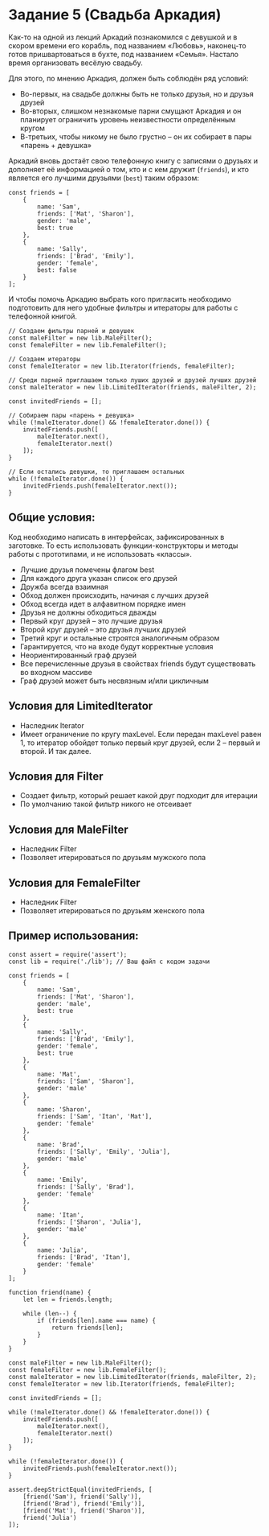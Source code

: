 # Задание 5 (Свадьба Аркадия)

Как-то на одной из лекций Аркадий познакомился с девушкой и в скором времени его корабль, под названием «Любовь», наконец-то готов пришвартоваться в бухте, под названием «Семья». Настало время организовать весёлую свадьбу.

Для этого, по мнению Аркадия, должен быть соблюдён ряд условий:

- Во-первых, на свадьбе должны быть не только друзья, но и друзья друзей
- Во-вторых, слишком незнакомые парни смущают Аркадия и он планирует ограничить уровень неизвестности определённым кругом
- В-третьих, чтобы никому не было грустно – он их собирает в пары «парень + девушка»

Аркадий вновь достаёт свою телефонную книгу с записями о друзьях и дополняет её информацией о том, кто и с кем дружит (`friends`), и кто является его лучшими друзьями (`best`) таким образом:

```
const friends = [
    {
        name: 'Sam',
        friends: ['Mat', 'Sharon'],
        gender: 'male',
        best: true
    },
    {
        name: 'Sally',
        friends: ['Brad', 'Emily'],
        gender: 'female',
        best: false
    }
];
```

И чтобы помочь Аркадию выбрать кого пригласить необходимо подготовить для него удобные фильтры и итераторы для работы с телефонной книгой.

```
// Создаем фильтры парней и девушек
const maleFilter = new lib.MaleFilter();
const femaleFilter = new lib.FemaleFilter();

// Создаем итераторы
const femaleIterator = new lib.Iterator(friends, femaleFilter);

// Среди парней приглашаем только луших друзей и друзей лучших друзей
const maleIterator = new lib.LimitedIterator(friends, maleFilter, 2);

const invitedFriends = [];

// Собираем пары «парень + девушка»
while (!maleIterator.done() && !femaleIterator.done()) {
    invitedFriends.push([
        maleIterator.next(),
        femaleIterator.next()
    ]);
}

// Если остались девушки, то приглашаем остальных
while (!femaleIterator.done()) {
    invitedFriends.push(femaleIterator.next());
}
```

## Общие условия:

Код необходимо написать в интерфейсах, зафиксированных в заготовке. То есть использовать функции-конструкторы и методы работы с прототипами, и не использовать «классы».

- Лучшие друзья помечены флагом best
- Для каждого друга указан список его друзей
- Дружба всегда взаимная
- Обход должен происходить, начиная с лучших друзей
- Обход всегда идет в алфавитном порядке имен
- Друзья не должны обходиться дважды
- Первый круг друзей – это лучшие друзья
- Второй круг друзей – это друзья лучших друзей
- Третий круг и остальные строятся аналогичным образом
- Гарантируется, что на входе будут корректные условия
- Неориентированный граф друзей
- Все перечисленные друзья в свойствах friends будут существовать во входном массиве
- Граф друзей может быть несвязным и/или цикличным

## Условия для LimitedIterator
- Наследник Iterator
- Имеет ограничение по кругу maxLevel. Если передан maxLevel равен 1, то итератор обойдет только первый круг друзей, если 2 – первый и второй. И так далее.

## Условия для Filter
- Создает фильтр, который решает какой друг подходит для итерации
- По умолчанию такой фильтр никого не отсеивает

## Условия для MaleFilter
- Наследник Filter
- Позволяет итерироваться по друзьям мужского пола

## Условия для FemaleFilter
- Наследник Filter
- Позволяет итерироваться по друзьям женского пола

## Пример использования:

```
const assert = require('assert');
const lib = require('./lib'); // Ваш файл с кодом задачи

const friends = [
    {
        name: 'Sam',
        friends: ['Mat', 'Sharon'],
        gender: 'male',
        best: true
    },
    {
        name: 'Sally',
        friends: ['Brad', 'Emily'],
        gender: 'female',
        best: true
    },
    {
        name: 'Mat',
        friends: ['Sam', 'Sharon'],
        gender: 'male'
    },
    {
        name: 'Sharon',
        friends: ['Sam', 'Itan', 'Mat'],
        gender: 'female'
    },
    {
        name: 'Brad',
        friends: ['Sally', 'Emily', 'Julia'],
        gender: 'male'
    },
    {
        name: 'Emily',
        friends: ['Sally', 'Brad'],
        gender: 'female'
    },
    {
        name: 'Itan',
        friends: ['Sharon', 'Julia'],
        gender: 'male'
    },
    {
        name: 'Julia',
        friends: ['Brad', 'Itan'],
        gender: 'female'
    }
];

function friend(name) {
    let len = friends.length;

    while (len--) {
        if (friends[len].name === name) {
            return friends[len];
        }
    }
}

const maleFilter = new lib.MaleFilter();
const femaleFilter = new lib.FemaleFilter();
const maleIterator = new lib.LimitedIterator(friends, maleFilter, 2);
const femaleIterator = new lib.Iterator(friends, femaleFilter);

const invitedFriends = [];

while (!maleIterator.done() && !femaleIterator.done()) {
    invitedFriends.push([
        maleIterator.next(),
        femaleIterator.next()
    ]);
}

while (!femaleIterator.done()) {
    invitedFriends.push(femaleIterator.next());
}

assert.deepStrictEqual(invitedFriends, [
    [friend('Sam'), friend('Sally')],
    [friend('Brad'), friend('Emily')],
    [friend('Mat'), friend('Sharon')],
    friend('Julia')
]);
```
